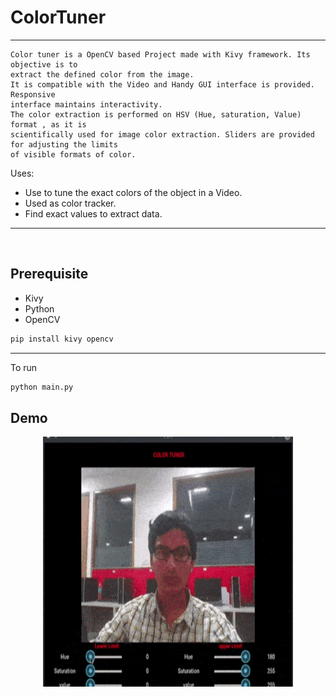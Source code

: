 # ColorTuner
---
    Color tuner is a OpenCV based Project made with Kivy framework. Its objective is to
    extract the defined color from the image.
    It is compatible with the Video and Handy GUI interface is provided. Responsive
    interface maintains interactivity.
    The color extraction is performed on HSV (Hue, saturation, Value) format , as it is
    scientifically used for image color extraction. Sliders are provided for adjusting the limits
    of visible formats of color.

Uses:
- Use to tune the exact colors of the object in a Video.
- Used as color tracker.
- Find exact values to extract data.
---
<br>

## Prerequisite
- Kivy
- Python
- OpenCV
```python 
pip install kivy opencv
```
---
To run 
```sh
python main.py
```
## Demo
<center>
<img src="/doc/colorTuner.gif" width="400" height="400" /></center>
